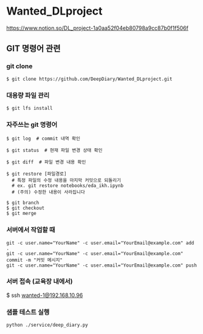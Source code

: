 # Wanted_DLproject

https://www.notion.so/DL_project-1a0aa52f04eb80798a9cc87b0f1f506f


## GIT 명령어 관련
### git clone
```$ git clone https://github.com/DeepDiary/Wanted_DLproject.git```

### 대용량 파일 관리
```$ git lfs install```

### 자주쓰는 git 명령어

```
$ git log  # commit 내역 확인
```
```
$ git status  # 현재 파일 변경 상태 확인
```
```
$ git diff  # 파일 변경 내용 확인
```
```
$ git restore [파일경로]
  # 특정 파일의 수정 내용을 마지막 커밋으로 되돌리기
  # ex. git restore notebooks/eda_ikh.ipynb
  # (주의) 수정한 내용이 사라집니다
```
```
$ git branch
$ git checkout
$ git merge
```


### 서버에서 작업할 때
```
git -c user.name="YourName" -c user.email="YourEmail@example.com" add .  
git -c user.name="YourName" -c user.email="YourEmail@example.com" commit -m "커밋 메시지"  
git -c user.name="YourName" -c user.email="YourEmail@example.com" push
```

### 서버 접속 (교육장 내에서)
$ ssh wanted-1@192.168.10.96

### 샘플 테스트 실행
```
python ./service/deep_diary.py
```
